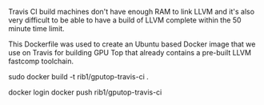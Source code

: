 Travis CI build machines don't have enough RAM to link LLVM and it's also very
difficult to be able to have a build of LLVM complete within the 50 minute time
limit.

This Dockerfile was used to create an Ubuntu based Docker image that we use on
Travis for building GPU Top that already contains a pre-built LLVM fastcomp
toolchain.

  sudo docker build -t rib1/gputop-travis-ci .

  docker login
  docker push rib1/gputop-travis-ci
